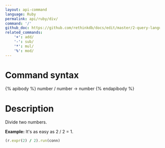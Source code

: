 ```yaml
---
layout: api-command 
language: Ruby
permalink: api/ruby/div/
command: '/'
github_doc: https://github.com/rethinkdb/docs/edit/master/2-query-language/api/ruby/math-and-logic/div.md
related_commands:
    '+': add/
    '-': sub/
    '*': mul/
    '%': mod/
---
```


# Command syntax #

{% apibody %}
number / number &rarr; number
{% endapibody %}

# Description #

Divide two numbers.

__Example:__ It's as easy as 2 / 2 = 1.

```rb
(r.expr(2) / 2).run(conn)
```


